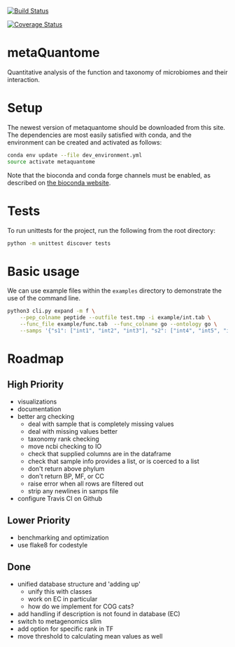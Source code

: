 [![Build Status](https://travis-ci.org/galaxyproteomics/metaquantome.svg?branch=master)](https://travis-ci.org/galaxyproteomics/metaquantome)

[![Coverage Status](https://coveralls.io/repos/github/galaxyproteomics/metaquantome/badge.svg?branch=master)](https://coveralls.io/github/galaxyproteomics/metaquantome?branch=master)

# metaQuantome


Quantitative analysis of the function and taxonomy of microbiomes and their interaction.

# Setup

The newest version of metaquantome should be downloaded from this site.
The dependencies are most easily satisfied with conda, and the environment can
be created and activated as follows:

```sh
conda env update --file dev_environment.yml
source activate metaquantome
```

Note that the bioconda and conda forge channels must be enabled,
as described on [the bioconda website](https://bioconda.github.io/#set-up-channels).

# Tests
To run unittests for the project, run the following from the root directory:

```sh
python -m unittest discover tests
```

# Basic usage

We can use example files within the `examples` directory to demonstrate the use of the command line.

```sh
python3 cli.py expand -m f \
    --pep_colname peptide --outfile test.tmp -i example/int.tab \
    --func_file example/func.tab  --func_colname go --ontology go \
    --samps '{"s1": ["int1", "int2", "int3"], "s2": ["int4", "int5", "int6"]}'
```

# Roadmap

## High Priority
- visualizations
- documentation
- better arg checking
    - deal with sample that is completely missing values
    - deal with missing values better
    - taxonomy rank checking
    - move ncbi checking to IO
    - check that supplied columns are in the dataframe
    - check that sample info provides a list, or is coerced to a list
    - don't return above phylum
    - don't return BP, MF, or CC
    - raise error when all rows are filtered out
    - strip any newlines in samps file
- configure Travis CI on Github


## Lower Priority
- benchmarking and optimization
- use flake8 for codestyle

## Done
- unified database structure and 'adding up'
    - unify this with classes
    - work on EC in particular
    - how do we implement for COG cats?
- add handling if description is not found in database (EC)
- switch to metagenomics slim
- add option for specific rank in TF
- move threshold to calculating mean values as well
